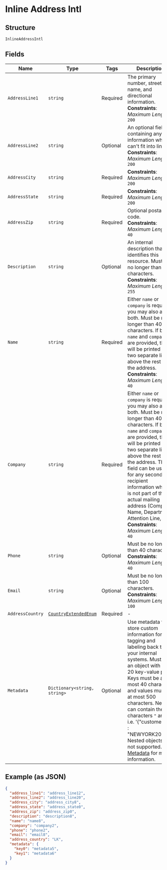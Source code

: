 
# Inline Address Intl

## Structure

`InlineAddressIntl`

## Fields

| Name | Type | Tags | Description |
|  --- | --- | --- | --- |
| `AddressLine1` | `string` | Required | The primary number, street name, and directional information.<br>**Constraints**: *Maximum Length*: `200` |
| `AddressLine2` | `string` | Optional | An optional field containing any information which can't fit into line 1.<br>**Constraints**: *Maximum Length*: `200` |
| `AddressCity` | `string` | Required | **Constraints**: *Maximum Length*: `200` |
| `AddressState` | `string` | Required | **Constraints**: *Maximum Length*: `200` |
| `AddressZip` | `string` | Required | Optional postal code.<br>**Constraints**: *Maximum Length*: `40` |
| `Description` | `string` | Optional | An internal description that identifies this resource. Must be no longer than 255 characters.<br>**Constraints**: *Maximum Length*: `255` |
| `Name` | `string` | Required | Either `name` or `company` is required, you may also add both. Must be no longer than 40 characters. If both `name` and `company` are provided, they will be printed on two separate lines above the rest of the address.<br>**Constraints**: *Maximum Length*: `40` |
| `Company` | `string` | Required | Either `name` or `company` is required, you may also add both. Must be no longer than 40 characters. If both `name` and `company` are provided, they will be printed on two separate lines above the rest of the address. This field can be used for any secondary recipient information which is not part of the actual mailing address (Company Name, Department, Attention Line, etc).<br>**Constraints**: *Maximum Length*: `40` |
| `Phone` | `string` | Optional | Must be no longer than 40 characters.<br>**Constraints**: *Maximum Length*: `40` |
| `Email` | `string` | Optional | Must be no longer than 100 characters.<br>**Constraints**: *Maximum Length*: `100` |
| `AddressCountry` | [`CountryExtendedEnum`](../../doc/models/country-extended-enum.md) | Required | - |
| `Metadata` | `Dictionary<string, string>` | Optional | Use metadata to store custom information for tagging and labeling back to your internal systems. Must be an object with up to 20 key-value pairs. Keys must be at most 40 characters and values must be at most 500 characters. Neither can contain the characters `"` and `\`. i.e. '{"customer_id" : "NEWYORK2015"}' Nested objects are not supported.  See [Metadata](#section/Metadata) for more information. |

## Example (as JSON)

```json
{
  "address_line1": "address_line12",
  "address_line2": "address_line20",
  "address_city": "address_city8",
  "address_state": "address_state0",
  "address_zip": "address_zip0",
  "description": "description8",
  "name": "name8",
  "company": "company2",
  "phone": "phone2",
  "email": "email8",
  "address_country": "LK",
  "metadata": {
    "key0": "metadata5",
    "key1": "metadata6"
  }
}
```

